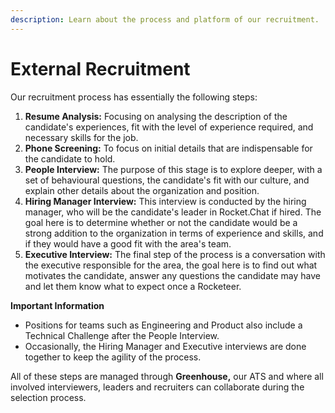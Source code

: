 ```yaml
---
description: Learn about the process and platform of our recruitment.
---
```


# External Recruitment

Our recruitment process has essentially the following steps:

1. **Resume Analysis:** Focusing on analysing the description of the candidate's experiences, fit with the level of experience required, and necessary skills for the job.
2. **Phone Screening:** To focus on initial details that are indispensable for the candidate to hold.
3. **People Interview:** The purpose of this stage is to explore deeper, with a set of behavioural questions, the candidate's fit with our culture, and explain other details about the organization and position.
4. **Hiring Manager Interview:** This interview is conducted by the hiring manager, who will be the candidate's leader in Rocket.Chat if hired. The goal here is to determine whether or not the candidate would be a strong addition to the organization in terms of experience and skills, and if they would have a good fit with the area's team.
5. **Executive Interview:** The final step of the process is a conversation with the executive responsible for the area, the goal here is to find out what motivates the candidate, answer any questions the candidate may have and let them know what to expect once a Rocketeer.

**Important Information**

* Positions for teams such as Engineering and Product also include a Technical Challenge after the People Interview.&#x20;
* Occasionally, the Hiring Manager and Executive interviews are done together to keep the agility of the process.

All of these steps are managed through **Greenhouse,** our ATS and where all involved interviewers, leaders and recruiters can collaborate during the selection process.
